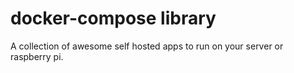 # docker-compose library
A collection of awesome self hosted apps to run on your server or raspberry pi.
